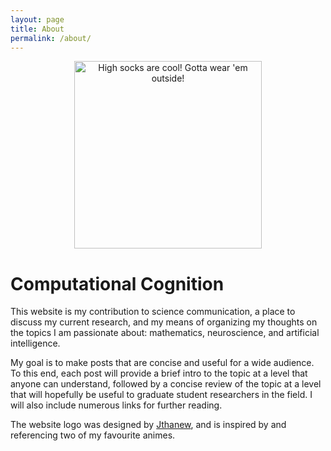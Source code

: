 ```yaml
---
layout: page
title: About
permalink: /about/
---
```




<p style="text-align:center;"><img src="https://zek3r.github.io/assets/cc_jthanew.png" title="High socks are cool! Gotta wear 'em outside!" width="300"/></p>

# Computational Cognition

This website is my contribution to science communication, a place to discuss my current research, and my means of organizing my thoughts on the topics I am passionate about: mathematics, neuroscience, and artificial intelligence. 

My goal is to make posts that are concise and useful for a wide audience. To this end, each post will provide a brief intro to the topic at a level that anyone can understand, followed by a concise review of the topic at a level that will hopefully be useful to graduate student researchers in the field. I will also include numerous links for further reading.

The website logo was designed by <a href="https://www.jthanew.com/">Jthanew</a>, and is inspired by and referencing two of my favourite animes.
